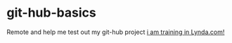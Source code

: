 # git-hub-basics
Remote and help me test out my git-hub project
[i am training in Lynda.com!](http://www.lynda.com)
